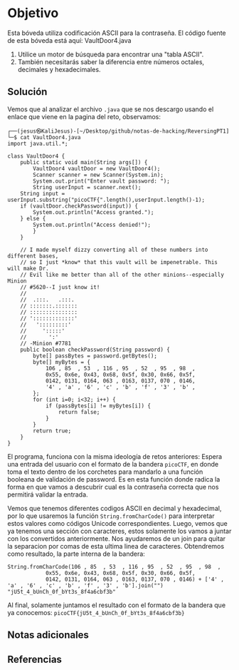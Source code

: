 # Objetivo

Esta bóveda utiliza codificación ASCII para la contraseña. El código fuente de esta bóveda está aquí: VaultDoor4.java
1. Utilice un motor de búsqueda para encontrar una "tabla ASCII".
2. También necesitarás saber la diferencia entre números octales, decimales y hexadecimales.
## Solución

Vemos que al analizar el archivo `.java` que se nos descargo usando el enlace que viene en la pagina del reto, observamos:
```
┌──(jesus㉿KaliJesus)-[~/Desktop/github/notas-de-hacking/ReversingPT1]
└─$ cat VaultDoor4.java
import java.util.*;

class VaultDoor4 {
    public static void main(String args[]) {
        VaultDoor4 vaultDoor = new VaultDoor4();
        Scanner scanner = new Scanner(System.in);
        System.out.print("Enter vault password: ");
        String userInput = scanner.next();
	String input = userInput.substring("picoCTF{".length(),userInput.length()-1);
	if (vaultDoor.checkPassword(input)) {
	    System.out.println("Access granted.");
	} else {
	    System.out.println("Access denied!");
        }
    }

    // I made myself dizzy converting all of these numbers into different bases,
    // so I just *know* that this vault will be impenetrable. This will make Dr.
    // Evil like me better than all of the other minions--especially Minion
    // #5620--I just know it!
    //
    //  .:::.   .:::.
    // :::::::.:::::::
    // :::::::::::::::
    // ':::::::::::::'
    //   ':::::::::'
    //     ':::::'
    //       ':'
    // -Minion #7781
    public boolean checkPassword(String password) {
        byte[] passBytes = password.getBytes();
        byte[] myBytes = {
            106 , 85  , 53  , 116 , 95  , 52  , 95  , 98  ,
            0x55, 0x6e, 0x43, 0x68, 0x5f, 0x30, 0x66, 0x5f,
            0142, 0131, 0164, 063 , 0163, 0137, 070 , 0146,
            '4' , 'a' , '6' , 'c' , 'b' , 'f' , '3' , 'b' ,
        };
        for (int i=0; i<32; i++) {
            if (passBytes[i] != myBytes[i]) {
                return false;
            }
        }
        return true;
    }
}
```
El programa, funciona con la misma ideología de retos anteriores: Espera una entrada del usuario con el formato de la bandera `picoCTF`, en donde toma el texto dentro de los corchetes para mandarlo a una función booleana de validación de password. Es en esta función donde radica la forma en que vamos a descubrir cual es la contraseña correcta que nos permitirá validar la entrada.

Vemos que tenemos diferentes codigos ASCII en decimal y hexadecimal, por lo que usaremos la función `String.fromCharCode()` para interpretar estos valores como códigos Unicode correspondientes. Luego, vemos que ya tenemos una sección con caracteres, estos solamente los vamos a juntar con los convertidos anteriormente. Nos ayudaremos de un join para quitar la separacion por comas de esta ultima linea de caracteres. Obtendremos como resultado, la parte interna de la bandera:
```
String.fromCharCode(106 , 85  , 53  , 116 , 95  , 52  , 95  , 98  ,
            0x55, 0x6e, 0x43, 0x68, 0x5f, 0x30, 0x66, 0x5f,
            0142, 0131, 0164, 063 , 0163, 0137, 070 , 0146) + ['4' , 'a' , '6' , 'c' , 'b' , 'f' , '3' , 'b'].join("")
"jU5t_4_bUnCh_0f_bYt3s_8f4a6cbf3b"
```

Al final, solamente juntamos el resultado con el formato de la bandera que ya conocemos:
`picoCTF{jU5t_4_bUnCh_0f_bYt3s_8f4a6cbf3b}`
## Notas adicionales


## Referencias

